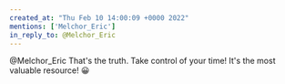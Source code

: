 ```yaml
---
created_at: "Thu Feb 10 14:00:09 +0000 2022"
mentions: ['Melchor_Eric']
in_reply_to: @Melchor_Eric
---
```


@Melchor_Eric That's the truth. Take control of your time! It's the most valuable resource! 😀